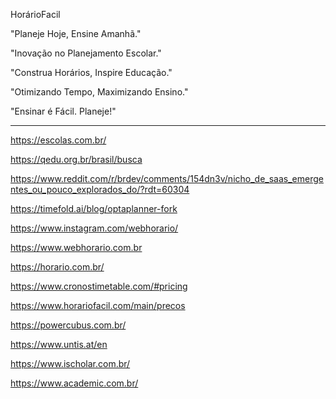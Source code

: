 HorárioFacil

"Planeje Hoje, Ensine Amanhã."

"Inovação no Planejamento Escolar."

"Construa Horários, Inspire Educação."

"Otimizando Tempo, Maximizando Ensino."

"Ensinar é Fácil. Planeje!"

-----

https://escolas.com.br/

https://qedu.org.br/brasil/busca

https://www.reddit.com/r/brdev/comments/154dn3v/nicho_de_saas_emergentes_ou_pouco_explorados_do/?rdt=60304

https://timefold.ai/blog/optaplanner-fork

https://www.instagram.com/webhorario/

https://www.webhorario.com.br

https://horario.com.br/

https://www.cronostimetable.com/#pricing

https://www.horariofacil.com/main/precos

https://powercubus.com.br/

https://www.untis.at/en

https://www.ischolar.com.br/

https://www.academic.com.br/
